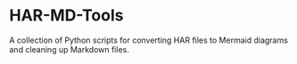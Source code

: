 # HAR-MD-Tools
A collection of Python scripts for converting HAR files to Mermaid diagrams and cleaning up Markdown files.
